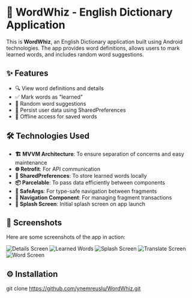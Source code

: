 # 📖 WordWhiz - English Dictionary Application

This is **WordWhiz**, an English Dictionary application built using Android technologies. The app provides word definitions, allows users to mark learned words, and includes random word suggestions.

## ✨ Features
- 🔍 View word definitions and details
- ✅ Mark words as "learned"
- 🎲 Random word suggestions
- 💾 Persist user data using SharedPreferences
- 📱 Offline access for saved words

## 🛠️ Technologies Used
- **🏗️ MVVM Architecture**: To ensure separation of concerns and easy maintenance
- **🌐 Retrofit**: For API communication
- **💾 SharedPreferences**: To store learned words locally
- **📦 Parcelable**: To pass data efficiently between components
- **🔗 SafeArgs**: For type-safe navigation between fragments
- **🧭 Navigation Component**: For managing fragment transactions
- **🚀 Splash Screen**: Initial splash screen on app launch

## 📸 Screenshots
Here are some screenshots of the app in action:

![Details Screen](https://github.com/ynemreuslu/WordWhiz/blob/master/app/src/main/assets/image/details.png)
![Learned Words](https://github.com/ynemreuslu/WordWhiz/blob/master/app/src/main/assets/image/learned.png)
![Splash Screen](https://github.com/ynemreuslu/WordWhiz/blob/master/app/src/main/assets/image/splashScreen.png)
![Translate Screen](https://github.com/ynemreuslu/WordWhiz/blob/master/app/src/main/assets/image/translate.png)
![Word Screen](https://github.com/ynemreuslu/WordWhiz/blob/master/app/src/main/assets/image/word.png)

## ⚙️ Installation
 git clone https://github.com/ynemreuslu/WordWhiz.git

